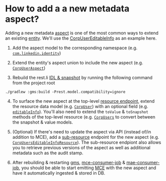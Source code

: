 # How to add a a new metadata aspect?

Adding a new metadata [aspect](https://github.com/linkedin/datahub/blob/master/docs/what/aspect.md) is one of the most common ways to extend an existing [entity](https://github.com/linkedin/datahub/blob/master/docs/what/entity.md).
We'll use the [CorpUserEditableInfo](https://github.com/linkedin/datahub/blob/master/metadata-models/src/main/pegasus/com/linkedin/identity/CorpUserEditableInfo.pdsc) as an example here.

1. Add the aspect model to the corresponding namespace (e.g. [`com.linkedin.identity`](https://github.com/linkedin/datahub/tree/master/metadata-models/src/main/pegasus/com/linkedin/identity))

2. Extend the entity's aspect union to include the new aspect (e.g. [`CorpUserAspect`](https://github.com/linkedin/datahub/blob/master/metadata-models/src/main/pegasus/com/linkedin/metadata/aspect/CorpUserAspect.pdsc))

3. Rebuild the rest.li [IDL & snapshot](https://linkedin.github.io/rest.li/modeling/compatibility_check) by running the following command from the project root
```
./gradlew :gms:build -Prest.model.compatibility=ignore
```

4. To surface the new aspect at the top-level [resource endpoint](https://linkedin.github.io/rest.li/user_guide/restli_server#writing-resources), extend the resource data model (e.g. [`CorpUser`](https://github.com/linkedin/datahub/blob/master/gms/api/src/main/pegasus/com/linkedin/identity/CorpUser.pdsc)) with an optional field (e.g. [`editableInfo`](https://github.com/linkedin/datahub/blob/master/gms/api/src/main/pegasus/com/linkedin/identity/CorpUser.pdsc#L19)). You'll also need to extend the `toValue` & `toSnapshot` methods of the top-level resource (e.g. [`CorpUsers`](https://github.com/linkedin/datahub/blob/master/gms/impl/src/main/java/com/linkedin/identity/rest/resources/CorpUsers.java) to convert between the snapshot & value models.

5. (Optional) If there's need to update the aspect via API (instead of/in addition to MCE), add a [sub-resource](https://linkedin.github.io/rest.li/user_guide/restli_server#sub-resources) endpoint for the new aspect (e.g. [`CorpUsersEditableInfoResource`](https://github.com/linkedin/datahub/blob/master/gms/impl/src/main/java/com/linkedin/identity/rest/resources/CorpUsersEditableInfoResource.java)). The sub-resource endpiont also allows you to retrieve previous versions of the aspect as well as additional metadata such as the audit stamp.

6. After rebuilding & restarting [gms](https://github.com/linkedin/datahub/tree/master/gms), [mce-consumer-job](https://github.com/linkedin/datahub/tree/master/metadata-jobs/mce-consumer-job) & [mae-consumer-job](https://github.com/linkedin/datahub/tree/master/metadata-jobs/mae-consumer-job),
you should be able to start emitting [MCE](https://github.com/linkedin/datahub/blob/master/docs/what/mxe.md) with the new aspect and have it automatically ingested & stored in DB.
